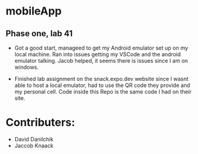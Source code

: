 # mobileApp

## Phase one, lab 41
- Got a good start, manageed to get my Android emulator set up on my local machine. Ran into issues getting my VSCode and the android emulator talking. Jacob helped, it seems there is issues since I am on windows. 

- Finished lab assignment on the snack.expo.dev website since I wasnt able to host a local emulator, had to use the QR code they provide and my personal cell. Code inside this Repo is the same code I had on their site.

# Contributers: 
- David Danilchik
- Jaccob Knaack

